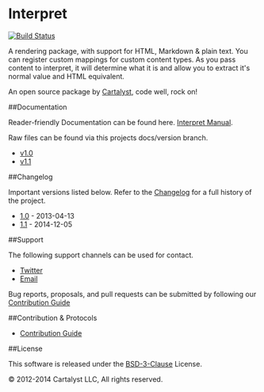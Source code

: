 # Interpret

[![Build Status](http://ci.cartalyst.com/build-status/svg/36)](http://ci.cartalyst.com/build-status/view/36)

A rendering package, with support for HTML, Markdown & plain text. You can register custom mappings for custom content types. As you pass content to interpret, it will determine what it is and allow you to extract it's normal value and HTML equivalent.

An open source package by [Cartalyst](https://cartalyst.com), code well, rock on!

##Documentation

Reader-friendly Documentation can be found here. [Interpret Manual](https://cartalyst.com/manual/interpret).

Raw files can be found via this projects docs/version branch.

- [v1.0](https://github.com/cartalyst/interpret/tree/docs/1.0)
- [v1.1](https://github.com/cartalyst/interpret/tree/docs/1.1)

##Changelog

Important versions listed below. Refer to the [Changelog](CHANGELOG.md) for a full history of the project.

- [1.0](CHANGELOG.md) - 2013-04-13
- [1.1](CHANGELOG.md) - 2014-12-05

##Support

The following support channels can be used for contact.

- [Twitter](https://cartalyst.com/@twitter)
- [Email](mailto:help@cartalyst.com)

Bug reports, proposals, and pull requests can be submitted by following our [Contribution Guide](CONTRIBUTING.md)

##Contribution & Protocols

- [Contribution Guide](CONTRIBUTING.md)


##License

This software is released under the [BSD-3-Clause](LICENSE) License.

© 2012-2014 Cartalyst LLC, All rights reserved.
